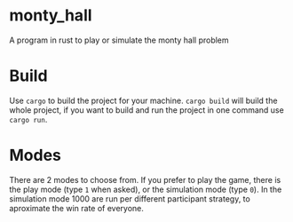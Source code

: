 # monty_hall

A program in rust to play or simulate the monty hall problem

# Build

Use `cargo` to build the project for your machine. `cargo build` will build the whole project, if you want to build and run the project in one command use `cargo run`.

# Modes

There are 2 modes to choose from. If you prefer to play the game, there is the play mode (type `1` when asked), or the simulation mode (type `0`). In the simulation mode 1000 are run per different participant strategy, to aproximate the win rate of everyone.
